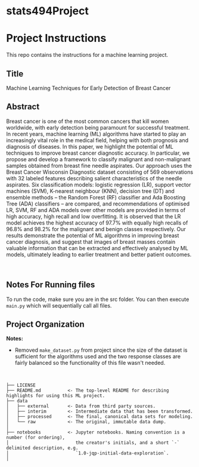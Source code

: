 # stats494Project
Project Instructions
==============================

This repo contains the instructions for a machine learning project.

Title
------------

Machine Learning Techniques for Early Detection of Breast Cancer  


Abstract
------------

Breast cancer is one of the most common cancers that kill women worldwide, with early detection being paramount for successful treatment. In recent years, machine learning (ML) algorithms have started to play an increasingly vital role in the medical field, helping with both prognosis and diagnosis of diseases. In this paper, we highlight the potential of ML techniques to improve breast cancer diagnostic accuracy. In particular, we propose and develop a framework to classify malignant and non-malignant samples obtained from breast fine needle aspirates. Our approach uses the Breast Cancer Wisconsin Diagnostic dataset consisting of 569 observations with 32 labeled features describing salient characteristics of the needle aspirates. Six classification models: logistic regression (LR), support vector machines (SVM), K-nearest neighbour (KNN), decision tree (DT) and ensemble methods – the Random Forest (RF) classifier and Ada Boosting Tree (ADA) classifiers – are compared, and recommendations of optimised LR, SVM, RF and ADA models over other models are provided in terms of high accuracy, high recall and low overfitting. It is observed that the LR model achieves the highest accuracy of 97.7% with equally high recalls of 96.8% and 98.2% for the malignant and benign classes respectively. Our results demonstrate the potential of ML algorithms in improving breast cancer diagnosis, and suggest that images of breast masses contain valuable information that can be extracted and effectively analysed by ML models, ultimately leading to earlier treatment and better patient outcomes. 

<br /> 

Notes For Running files
------------
To run the code, make sure you are in the src folder. 
You can then execute `main.py` which will sequentially call all files. 


Project Organization
------------
 **Notes:**
 - Removed `make_dataset.py` from project since the size of the dataset is sufficient for the algorithms used and the two response classes are fairly balanced so the functionality of this file wasn't needed. 

 <br>


    ├── LICENSE
    ├── README.md          <- The top-level README for describing highlights for using this ML project.
    ├── data
    │   ├── external       <- Data from third party sources.
    │   ├── interim        <- Intermediate data that has been transformed.
    │   ├── processed      <- The final, canonical data sets for modeling.
    │   └── raw            <- The original, immutable data dump.
    │
    ├── notebooks          <- Jupyter notebooks. Naming convention is a number (for ordering),
    │                         the creator's initials, and a short `-` delimited description, e.g.
    │                         `1.0-jqp-initial-data-exploration`.
    │